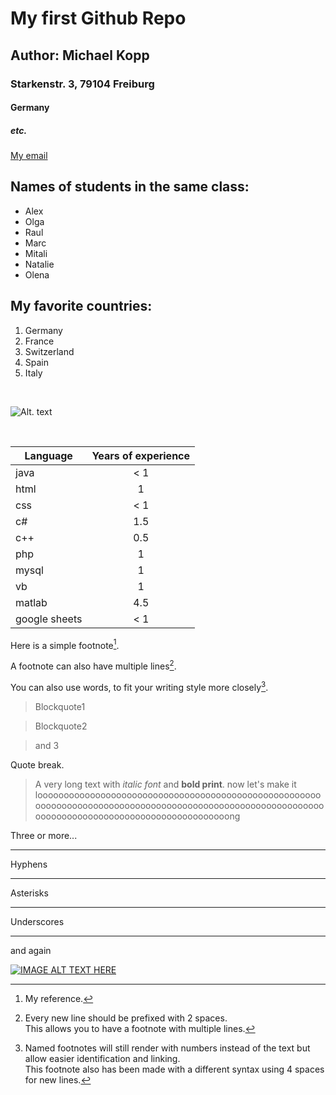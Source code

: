 
# My first Github Repo
## Author: Michael Kopp
### Starkenstr. 3, 79104 Freiburg
#### Germany
##### etc.

[My email](mailto:MichaelJG.Kopp@gmail.com)

  ## Names of students in the same class:
  * Alex
  * Olga
  * Raul
  * Marc
  * Mitali
  * Natalie
  * Olena

  ## My favorite countries:
  1. Germany
  2. France
  3. Switzerland
  4. Spain
  5. Italy





</br>






  ![Alt. text](https://d9hhrg4mnvzow.cloudfront.net/3ee210b41bd54bbfa24d627a94d0f076.pages.ubembed.com/e6444d19-ad68-444b-b5be-af51bdeab100/e36bc374-1_103901j03801j000000028.png "description")

<br>  

  | Language | Years of experience |
  | -------- |:-------------------:|
  | java | < 1 |
  | html | 1 |
  | css  | < 1 |
  | c#       | 1.5      |
  | c++      | 0.5    |
  | php      | 1      |
  | mysql    | 1      |
  | vb       | 1      |
  | matlab   | 4.5    |   
  | google sheets | < 1|

  Here is a simple footnote[^1].

  A footnote can also have multiple lines[^2].  

  You can also use words, to fit your writing style more closely[^note].

  [^1]: My reference.
  [^2]: Every new line should be prefixed with 2 spaces.  
    This allows you to have a footnote with multiple lines.
  [^note]:
    Named footnotes will still render with numbers instead of the text but allow easier identification and linking.  
    This footnote also has been made with a different syntax using 4 spaces for new lines.

  > Blockquote1

  > Blockquote2

  > and 3 

  Quote break.

  > A very long text with *italic font* and **bold  print**. now let's make it loooooooooooooooooooooooooooooooooooooooooooooooooooooooooooooooooooooooooooooooooooooooooooooooooooooooooooooooooooooooooooooooooooooooooooooooooong

  Three or more...

  ---

  Hyphens

  ***

  Asterisks

  ___
  
  Underscores
  
  ---
  
  and again

  [![IMAGE ALT TEXT HERE](https://cdn3.iconfinder.com/data/icons/social-network-30/512/social-06-512.png)](https://www.youtube.com/watch?v=S2qiVX05woI)
